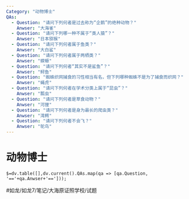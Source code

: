 ```yaml
---
Category: "动物博士"
QAs:
  - Question: "请问下列何者是过去称为“企鹅”的绝种动物？"
    Anwser: "大海雀"
  - Question: "请问下列哪一种不属于“类人猿”？"
    Anwser: "日本猕猴"
  - Question: "请问下列何者属于鱼类？"
    Anwser: "大白鲨"
  - Question: "请问下列何者属于两栖类？"
    Anwser: "蝾螈"
  - Question: "请问下列何者“其实不是鲨鱼”？"
    Anwser: "鲟鱼"
  - Question: "蜘蛛织网捕食的习性相当有名，但下列哪种蜘蛛不是为了捕食而织网？"
    Anwser: "蝇虎"
  - Question: "请问下列何者在学术分类上属于“昆虫”？"
    Anwser: "瓢虫"
  - Question: "请问下列何者是草食动物？"
    Anwser: "河狸"
  - Question: "请问下列何者是身为最长的爬虫类？"
    Anwser: "湾鳄"
  - Question: "请问下列何者不会飞？"
    Anwser: "鸵鸟"
---
```

# 动物博士
`$=dv.table([],dv.current().QAs.map(qa => [qa.Question, '=='+qa.Anwser+'==']));`

#如龙/如龙7/笔记/大海原证照学校/试题